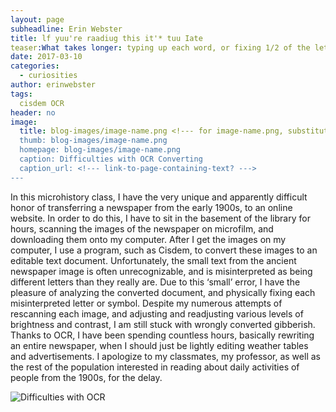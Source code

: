 ```yaml
---
layout: page
subheadline: Erin Webster
title: lf yuu're raadiug this it'* tuu Iate
teaser:What takes longer: typing up each word, or fixing 1/2 of the letters in each word?
date: 2017-03-10 
categories:
  - curiosities
author: erinwebster
tags:
  cisdem OCR
header: no
image:
  title: blog-images/image-name.png <!--- for image-name.png, substitute name you've given your image file --->
  thumb: blog-images/image-name.png
  homepage: blog-images/image-name.png
  caption: Difficulties with OCR Converting
  caption_url: <!--- link-to-page-containing-text? --->
---
```

In this microhistory class, I have the very unique and apparently difficult honor of transferring a newspaper from the early 1900s, to an online website. In order to do this, I have to sit in the basement of the library for hours, scanning the images of the newspaper on microfilm, and downloading them onto my computer. After I get the images on my computer, I use a program, such as Cisdem, to convert these images to an editable text document. Unfortunately, the small text from the ancient newspaper image is often unrecognizable, and is misinterpreted as being different letters than they really are. Due to this ‘small’ error, I have the pleasure of analyzing the converted document, and physically fixing each misinterpreted letter or symbol. Despite my numerous attempts of rescanning each image, and adjusting and readjusting various levels of brightness and contrast, I am still stuck with wrongly converted gibberish. Thanks to OCR, I have been spending countless hours, basically rewriting an entire newspaper, when I should just be lightly editing weather tables and advertisements.  I apologize to my classmates, my professor, as well as the rest of the population interested in reading about daily activities of people from the 1900s, for the delay. 


![Difficulties with OCR](https://dig-eg-gaz.github.io/images/blog-images/Difficulties.png)
